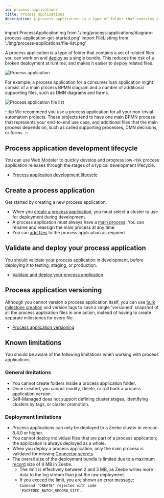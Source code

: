 ```yaml
---
id: process-applications
title: Process applications
description: A process application is a type of folder that contains a set of related files you can work on and deploy as a single bundle.
---
```


import ProcessApplicationImg from './img/process-applications/diagram-process-application-get-started.png'
import FileListImg from './img/process-applications/file-list.png'

A process application is a type of folder that contains a set of related files you can work on and [deploy](deploy-process-application.md) as a single bundle. This reduces the risk of a broken deployment at runtime, and makes it easier to deploy related files.

<p><img src={ProcessApplicationImg} alt="Process application" /></p>

For example, a process application for a consumer loan application might consist of a main process BPMN diagram and a number of additional supporting files, such as DMN diagrams and forms.

<p><img src={FileListImg} alt="Process application file list" /></p>

:::tip
We recommend you use a process application for all your non-trivial automation projects. These projects tend to have one main BPMN process that represents your end-to-end use case, and additional files that the main process depends on, such as called supporting processes, DMN decisions, or forms.
:::

## Process application development lifecycle

You can use Web Modeler to quickly develop and progress low-risk process application releases through the stages of a typical development lifecycle.

- [Process application development lifecycle](process-application-pipeline.md)

## Create a process application

Get started by creating a new process application.

- When you [create a process application](create-a-process-application.md), you must select a cluster to use for deployment during development.
- A process application must always have a [main process](/docs/components/modeler/web-modeler/create-a-process-application.md#main-process). You can rename and reassign the main process at any time.
- You can [add files](/docs/components/modeler/web-modeler/create-a-process-application.md#add-files-to-a-process-application) to the process application as required.

## Validate and deploy your process application

You should validate your process application in development, before deploying it to testing, staging, or production.

- [Validate and deploy your process application](deploy-process-application.md)

## Process application versioning

Although you cannot version a process application itself, you can use [bulk milestone creation](milestones.md#bulk-milestone-creation) and version tags to save a single 'versioned' snapshot of all the process application files in one action, instead of having to create separate milestones for every file.

- [Process application versioning](process-application-versioning.md)

## Known limitations

You should be aware of the following limitations when working with process applications.

### General limitations

- You cannot create folders inside a process application folder.
- Once created, you cannot modify, delete, or roll back a process application version.
- Self-Managed does not support defining cluster stages, identifying clusters by tags, or cluster promotion.

### Deployment limitations

- Process applications can only be deployed to a Zeebe cluster in version 8.4.0 or higher.
- You cannot deploy individual files that are part of a process application; the application is always deployed as a whole.
- When you deploy a process application, only the main process is validated for missing [Connector secrets](../../console/manage-clusters/manage-secrets.md).
- The overall size of the deployment bundle is limited due to a maximum [record](../../zeebe/technical-concepts/internal-processing.md) size of 4 MB in Zeebe.
  - The limit is effectively between 2 and 3 MB, as Zeebe writes more data to the log stream than just the raw deployment.
  - If you exceed the limit, you are shown an [error message](deploy-process-application.md#deployment-errors):<br/>
    `Command 'CREATE' rejected with code 'EXCEEDED_BATCH_RECORD_SIZE'`.
